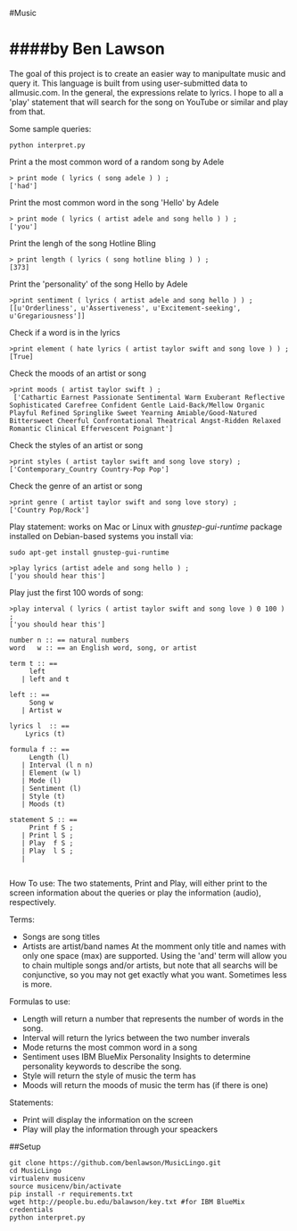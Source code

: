 #Music

####by Ben Lawson
==================

The goal of this project is to create an easier way to manipultate music and query it. This language is built from using user-submitted data to allmusic.com. In the general, the expressions relate to lyrics. I hope to all a 'play' statement that will search for the song on YouTube or similar and play from that.

Some sample queries:
```
python interpret.py
```
Print a the most common word of a random song by Adele
```
> print mode ( lyrics ( song adele ) ) ;
['had']

```
Print the most common word in the song 'Hello' by Adele
```
> print mode ( lyrics ( artist adele and song hello ) ) ;
['you']
```

Print the lengh of the song Hotline Bling
```
> print length ( lyrics ( song hotline bling ) ) ;
[373]
```

Print the 'personality' of the song Hello by Adele
```
>print sentiment ( lyrics ( artist adele and song hello ) ) ;
[[u'Orderliness', u'Assertiveness', u'Excitement-seeking', u'Gregariousness']]
```
Check if a word is in the lyrics
```
>print element ( hate lyrics ( artist taylor swift and song love ) ) ;
[True]
```

Check the moods of an artist or song
```
>print moods ( artist taylor swift ) ;
 ['Cathartic Earnest Passionate Sentimental Warm Exuberant Reflective Sophisticated Carefree Confident Gentle Laid-Back/Mellow Organic Playful Refined Springlike Sweet Yearning Amiable/Good-Natured Bittersweet Cheerful Confrontational Theatrical Angst-Ridden Relaxed Romantic Clinical Effervescent Poignant']
```
Check the styles of an artist or song
```
>print styles ( artist taylor swift and song love story) ;
['Contemporary_Country Country-Pop Pop']
```

Check the genre of an artist or song
```
>print genre ( artist taylor swift and song love story) ;
['Country Pop/Rock']
```


Play statement: works on Mac or Linux with *gnustep-gui-runtime* package installed
on Debian-based systems you install via:
```
sudo apt-get install gnustep-gui-runtime
```

```
>play lyrics (artist adele and song hello ) ;
['you should hear this']
```

Play just the first 100 words of song: 
```
>play interval ( lyrics ( artist taylor swift and song love ) 0 100 ) ;
['you should hear this']
```


```
number n :: == natural numbers 
word   w :: == an English word, song, or artist

term t :: ==
     left 
   | left and t

left :: ==
     Song w
   | Artist w
     
lyrics l  :: ==
    Lyrics (t) 
   
formula f :: ==
     Length (l)
   | Interval (l n n)
   | Element (w l) 
   | Mode (l) 
   | Sentiment (l) 
   | Style (t) 
   | Moods (t) 

statement S :: ==
     Print f S ; 
   | Print l S ;
   | Play  f S ;
   | Play  l S ;
   | 
    
```
How To use:
The two statements, Print and Play, will either print to the screen information about the queries or play the information (audio), respectively. 

Terms:
+ Songs are song titles
+ Artists are artist/band names
At the momment only title and names with only one space (max) are supported.
Using the 'and' term will allow you to chain multiple songs and/or artists, but note that all searchs will be conjunctive, so you may not get exactly what you want. Sometimes less is more.

Formulas to use:
+ Length will return a number that represents the number of words in the song.
+ Interval will return the lyrics between the two number inverals
+ Mode returns the most common word in a song
+ Sentiment uses IBM BlueMix Personality Insights to determine personality keywords to describe the song.
+ Style will return the style of music the term has
+ Moods will return the moods of music the term has (if there is one)

Statements:
+ Print will display the information on the screen
+ Play will play the information through your speackers


##Setup

```
git clone https://github.com/benlawson/MusicLingo.git
cd MusicLingo
virtualenv musicenv
source musicenv/bin/activate
pip install -r requirements.txt
wget http://people.bu.edu/balawson/key.txt #for IBM BlueMix credentials
python interpret.py
```

